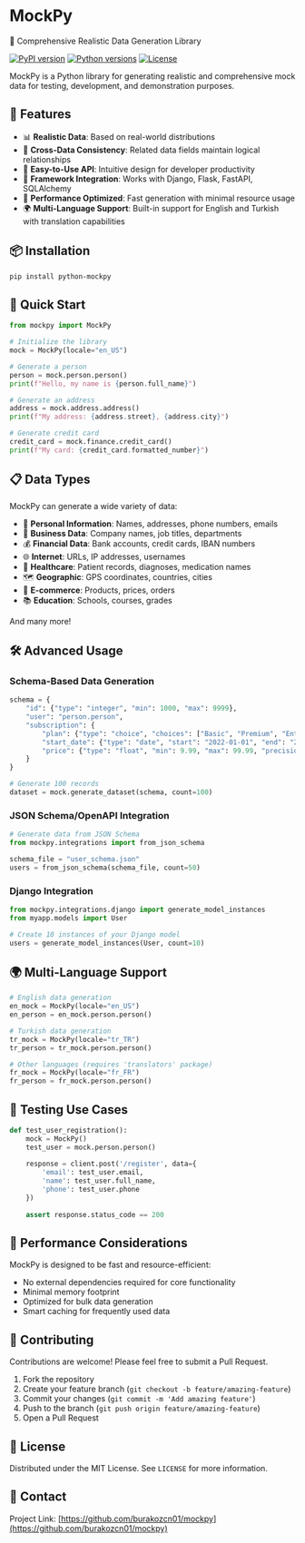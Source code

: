 # MockPy

🚀 Comprehensive Realistic Data Generation Library

[![PyPI version](https://img.shields.io/badge/pypi-1.0-blue.svg)](https://pypi.org/project/mockpy/)
[![Python versions](https://img.shields.io/badge/python-3.7%2B-brightgreen.svg)](https://www.python.org/downloads/)
[![License](https://img.shields.io/badge/license-MIT-green.svg)](https://opensource.org/licenses/MIT)

MockPy is a Python library for generating realistic and comprehensive mock data for testing, development, and demonstration purposes.

## 🌟 Features

- 📊 **Realistic Data**: Based on real-world distributions
- 🔄 **Cross-Data Consistency**: Related data fields maintain logical relationships
- 🧩 **Easy-to-Use API**: Intuitive design for developer productivity
- 🔌 **Framework Integration**: Works with Django, Flask, FastAPI, SQLAlchemy
- 🚀 **Performance Optimized**: Fast generation with minimal resource usage
- 🌍 **Multi-Language Support**: Built-in support for English and Turkish with translation capabilities

## 📦 Installation

```bash
pip install python-mockpy
```

## 🚀 Quick Start

```python
from mockpy import MockPy

# Initialize the library
mock = MockPy(locale="en_US")

# Generate a person
person = mock.person.person()
print(f"Hello, my name is {person.full_name}")

# Generate an address
address = mock.address.address()
print(f"My address: {address.street}, {address.city}")

# Generate credit card
credit_card = mock.finance.credit_card()
print(f"My card: {credit_card.formatted_number}")
```

## 📋 Data Types

MockPy can generate a wide variety of data:

- 👤 **Personal Information**: Names, addresses, phone numbers, emails
- 💼 **Business Data**: Company names, job titles, departments
- 💰 **Financial Data**: Bank accounts, credit cards, IBAN numbers
- 🌐 **Internet**: URLs, IP addresses, usernames
- 🏥 **Healthcare**: Patient records, diagnoses, medication names
- 🗺️ **Geographic**: GPS coordinates, countries, cities
- 🛒 **E-commerce**: Products, prices, orders
- 📚 **Education**: Schools, courses, grades

And many more!

## 🛠️ Advanced Usage

### Schema-Based Data Generation

```python
schema = {
    "id": {"type": "integer", "min": 1000, "max": 9999},
    "user": "person.person",
    "subscription": {
        "plan": {"type": "choice", "choices": ["Basic", "Premium", "Enterprise"]},
        "start_date": {"type": "date", "start": "2022-01-01", "end": "2023-01-01"},
        "price": {"type": "float", "min": 9.99, "max": 99.99, "precision": 2},
    }
}

# Generate 100 records
dataset = mock.generate_dataset(schema, count=100)
```

### JSON Schema/OpenAPI Integration

```python
# Generate data from JSON Schema
from mockpy.integrations import from_json_schema

schema_file = "user_schema.json"
users = from_json_schema(schema_file, count=50)
```

### Django Integration

```python
from mockpy.integrations.django import generate_model_instances
from myapp.models import User

# Create 10 instances of your Django model
users = generate_model_instances(User, count=10)
```

## 🌍 Multi-Language Support

```python
# English data generation
en_mock = MockPy(locale="en_US")
en_person = en_mock.person.person()

# Turkish data generation
tr_mock = MockPy(locale="tr_TR")
tr_person = tr_mock.person.person()

# Other languages (requires 'translators' package)
fr_mock = MockPy(locale="fr_FR")
fr_person = fr_mock.person.person()
```

## 🧪 Testing Use Cases

```python
def test_user_registration():
    mock = MockPy()
    test_user = mock.person.person()
    
    response = client.post('/register', data={
        'email': test_user.email,
        'name': test_user.full_name,
        'phone': test_user.phone
    })
    
    assert response.status_code == 200
```

## 🔧 Performance Considerations

MockPy is designed to be fast and resource-efficient:

- No external dependencies required for core functionality
- Minimal memory footprint
- Optimized for bulk data generation
- Smart caching for frequently used data

## 🤝 Contributing

Contributions are welcome! Please feel free to submit a Pull Request.

1. Fork the repository
2. Create your feature branch (`git checkout -b feature/amazing-feature`)
3. Commit your changes (`git commit -m 'Add amazing feature'`)
4. Push to the branch (`git push origin feature/amazing-feature`)
5. Open a Pull Request

## 📄 License

Distributed under the MIT License. See `LICENSE` for more information.

## 💬 Contact

Project Link: [https://github.com/burakozcn01/mockpy](https://github.com/burakozcn01/mockpy)